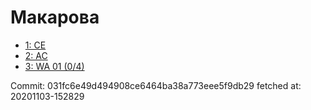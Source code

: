 # Макарова
- [1: CE](1.md)
- [2: AC](2.md)
- [3: WA 01 (0/4)](3.md)

Commit: 031fc6e49d494908ce6464ba38a773eee5f9db29
 fetched at: 20201103-152829
